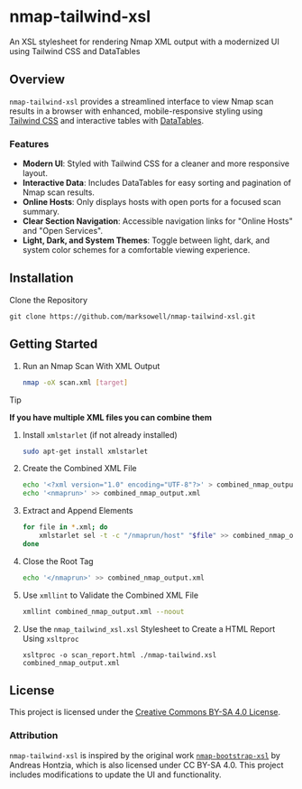 # nmap-tailwind-xsl
An XSL stylesheet for rendering Nmap XML output with a modernized UI using Tailwind CSS and DataTables

## Overview

`nmap-tailwind-xsl` provides a streamlined interface to view Nmap scan results in a browser with enhanced, mobile-responsive styling using [Tailwind CSS](https://tailwindcss.com) and interactive tables with [DataTables](https://datatables.net/).

### Features
- **Modern UI**: Styled with Tailwind CSS for a cleaner and more responsive layout.
- **Interactive Data**: Includes DataTables for easy sorting and pagination of Nmap scan results.
- **Online Hosts**: Only displays hosts with open ports for a focused scan summary.
- **Clear Section Navigation**: Accessible navigation links for "Online Hosts" and "Open Services".
- **Light, Dark, and System Themes**: Toggle between light, dark, and system color schemes for a comfortable viewing experience.

## Installation
Clone the Repository
```
git clone https://github.com/marksowell/nmap-tailwind-xsl.git
```

## Getting Started

1. Run an Nmap Scan With XML Output
   
   ```bash
   nmap -oX scan.xml [target]
   ```
> [!TIP]
> 
> **If you have multiple XML files you can combine them**
> 1. Install `xmlstarlet` (if not already installed)
>    
>    ```bash
>    sudo apt-get install xmlstarlet
>    ```
> 3. Create the Combined XML File
>    ```bash
>    echo '<?xml version="1.0" encoding="UTF-8"?>' > combined_nmap_output.xml
>    echo '<nmaprun>' >> combined_nmap_output.xml
>    ```
> 4. Extract and Append <host> Elements
>    ```bash
>    for file in *.xml; do
>        xmlstarlet sel -t -c "/nmaprun/host" "$file" >> combined_nmap_output.xml
>    done
>    ```
> 5. Close the Root <nmaprun> Tag
>    ```bash
>    echo '</nmaprun>' >> combined_nmap_output.xml
>    ```
> 6. Use `xmllint` to Validate the Combined XML File
>    ```bash
>    xmllint combined_nmap_output.xml --noout
>    ```

2. Use the `nmap_tailwind_xsl.xsl` Stylesheet to Create a HTML Report Using `xsltproc`
   
   ```
   xsltproc -o scan_report.html ./nmap-tailwind.xsl combined_nmap_output.xml
   ```

## License

This project is licensed under the [Creative Commons BY-SA 4.0 License](https://creativecommons.org/licenses/by-sa/4.0/).

### Attribution
`nmap-tailwind-xsl` is inspired by the original work [`nmap-bootstrap-xsl`](https://github.com/honze-net/nmap-bootstrap-xsl) by Andreas Hontzia, which is also licensed under CC BY-SA 4.0. This project includes modifications to update the UI and functionality.
